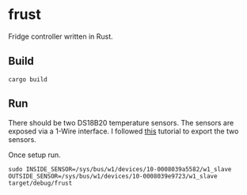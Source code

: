 # frust

Fridge controller written in Rust.

## Build

```
cargo build
```

## Run

There should be two DS18B20 temperature sensors. The sensors are exposed via a 1-Wire interface. I followed [this](https://www.circuitbasics.com/raspberry-pi-ds18b20-temperature-sensor-tutorial/) tutorial to export the two sensors.

Once setup run.

```
sudo INSIDE_SENSOR=/sys/bus/w1/devices/10-0008039a5582/w1_slave OUTSIDE_SENSOR=/sys/bus/w1/devices/10-0008039e9723/w1_slave target/debug/frust
```
